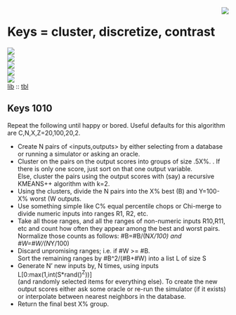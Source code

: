 <img align=right src="https://www.iconexperience.com/_img/v_collection_png/256x256/shadow/keys.png">    

# Keys = cluster, discretize, contrast   

![](https://img.shields.io/badge/platform-osx%20,%20linux-lightgrey?style=flat-square)    
![](https://img.shields.io/badge/language-lua,bash-blue?style=flat-square)  
![](https://img.shields.io/badge/purpose-ai%20,%20se-blueviolet?style=flat-square)  
![](https://img.shields.io/badge/language-lua-red?style=flat-square)  
![](https://img.shields.io/badge/license-mit-green?style=flat-square)  
[lib](docs/lib.html) :: [tbl](docs/tbl.html)   



## Keys 1010

Repeat the following until happy or bored. 
Useful defaults for this algorithm are C,N,X,Z=20,100,20,2.  

-  Create N pairs of <inputs,outputs>  by either selecting 
     from a database or running a simulator or asking an oracle.  
-  Cluster on the pairs on the output scores into groups of size .5X%. . 
     If there is only one score, just sort on that one output variable.  
     Else, cluster the pairs using the output scores with (say) a 
     recursive KMEANS++ algorithm with k=2.   
-  Using the clusters, divide the N pairs into  the X% best (B) 
     and Y=100-X% worst (W outputs.   
-  Use something simple like C% equal percentile chops or Chi-merge 
     to divide numeric inputs into ranges R1, R2, etc.   
-  Take all those ranges, and all the ranges of non-numeric inputs R10,R11,
     etc and count  how often they appear among the best and worst pairs. 
     Normalize those counts  as follows: #B=#B/(N*X/100) and #W=#W/(N*Y/100)
-  Discard unpromising ranges; i.e. if  #W >= #B.    
     Sort the remaining ranges by #B^2/(#B+#W) into a list L of size S
-  Generate N’ new inputs by,  N times, using inputs L[0:max(1,int(S\*rand()<sup>Z</sup>))]  
     (and randomly selected items for everything else).  To create the new output 
     scores either ask some oracle or re-run the simulator (if it exists) or 
     interpolate between nearest neighbors in the database. 
-  Return the final best X% group.



